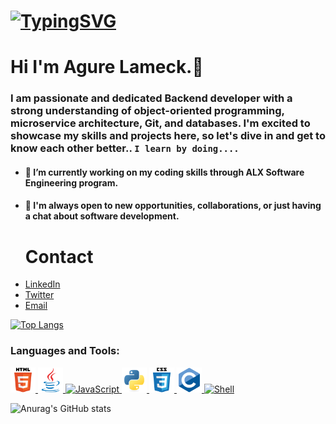 # [![TypingSVG](https://readme-typing-svg.demolab.com?lines=Hi!+You+Are+Welcome+To+My+Github+Profile;My+Name+Is+Agure;I+Am+Passionate+About+Coding;I+help+solve+problems+by+implementing+Software+Solution)](https://git.io/typing-svg)
# Hi I'm Agure Lameck.👋

###  I am passionate and dedicated Backend developer with a strong understanding of object-oriented programming, microservice architecture, Git, and databases. I'm excited to showcase my skills and projects here, so let's dive in and get to know each other better.. `I learn by doing....`

- #### 🔭 I’m currently working on my coding skills through ALX Software Engineering program.
- #### 👯 I'm always open to new opportunities, collaborations, or just having a chat about software development.

  # Contact 
* [LinkedIn](https://www.linkedin.com/in/agure-lameck-915366233/)
* [Twitter](https://twitter.com/K_agure)
* [Email](mailto:lameckagure@gmail.com)

[![Top Langs](https://github-readme-stats.vercel.app/api/top-langs/?username=Agure-la&layout=compact)](https://github.com/Agure-la/github-readme-stats)  

<h3 align="left">Languages and Tools:</h3>

<p align="left">
  <a href="https://www.w3.org/html/" target="_blank" rel="noreferrer">
    <img src="https://raw.githubusercontent.com/devicons/devicon/master/icons/html5/html5-original-wordmark.svg" alt="HTML5" width="40" height="40" />
  </a>
  <a href="https://www.java.com/" target="_blank" rel="noreferrer">
    <img src="https://raw.githubusercontent.com/devicons/devicon/master/icons/java/java-original.svg
" alt="Java" width="40" height="40" />
  </a>
  <a href="https://www.javascript.com/" target="_blank" rel="noreferrer">
    <img src="URL_TO_YOUR_JAVASCRIPT_ICON" alt="JavaScript" width="40" height="40" />
  </a>
  <a href="https://www.python.org" target="_blank" rel="noreferrer">
    <img src="https://raw.githubusercontent.com/devicons/devicon/master/icons/python/python-original.svg" alt="Python" width="40" height="40" />
  </a>
  <a href="https://www.w3schools.com/css/" target="_blank" rel="noreferrer">
    <img src="https://raw.githubusercontent.com/devicons/devicon/master/icons/css3/css3-original-wordmark.svg" alt="CSS3" width="40" height="40" />
  </a>
  <a href="https://www.cprogramming.com/" target="_blank" rel="noreferrer">
    <img src="https://raw.githubusercontent.com/devicons/devicon/master/icons/c/c-original.svg" alt="C" width="40" height="40" />
  </a>
  <a href="https://www.gnu.org/software/bash/" target="_blank" rel="noreferrer">
    <img src="https://www.vectorlogo.zone/logos/gnu_bash/gnu_bash-icon.svg" alt="Shell" width="40" height="40" />
  </a>
</p>
  

![Anurag's GitHub stats](https://github-readme-stats.vercel.app/api?username=Agure-la&show_icons=true&theme=radical)

<!--
**Agure-la/Agure-la** is a ✨ _special_ ✨ repository because its `README.md` (this file) appears on your GitHub profile.

Here are some ideas to get you started:

- 🔭 I’m currently working on ...
- 🌱 I’m currently learning ...
- 👯 I’m looking to collaborate on ...
- 🤔 I’m looking for help with ...
- 💬 Ask me about ...
- 📫 How to reach me: ...
- 😄 Pronouns: ...
- ⚡ Fun fact: ...
-->
